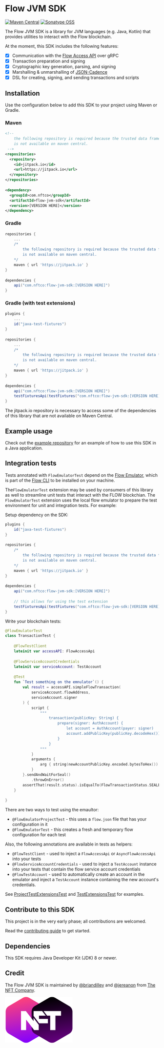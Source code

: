 # Flow JVM SDK

[![Maven Central](https://img.shields.io/maven-central/v/com.nftco/flow-jvm-sdk)](https://search.maven.org/search?q=g:com.nftco%20AND%20a:flow-jvm-sdk) 
[![Sonatype OSS](https://img.shields.io/nexus/s/com.nftco/flow-jvm-sdk?label=snapshot&server=https%3A%2F%2Fs01.oss.sonatype.org%2F)](https://s01.oss.sonatype.org/content/repositories/snapshots/com/nftco/flow-jvm-sdk/)

The Flow JVM SDK is a library for JVM languages (e.g. Java, Kotlin) that provides
utilities to interact with the Flow blockchain.

At the moment, this SDK includes the following features:
- [x] Communication with the [Flow Access API](https://docs.onflow.org/access-api) over gRPC 
- [x] Transaction preparation and signing
- [x] Cryptographic key generation, parsing, and signing
- [x] Marshalling & unmarshalling of [JSON-Cadence](https://docs.onflow.org/cadence/json-cadence-spec/)
- [x] DSL for creating, signing, and sending transactions and scripts

## Installation

Use the configuration below to add this 
SDK to your project using Maven or Gradle.

### Maven

```xml
<!--
    the following repository is required because the trusted data framework
    is not available on maven central.
 -->
<repositories>
  <repository>
    <id>jitpack.io</id>
    <url>https://jitpack.io</url>
  </repository>
</repositories>

<dependency>
  <groupId>com.nftco</groupId>
  <artifactId>flow-jvm-sdk</artifactId>
  <version>[VERSION HERE]</version>
</dependency>
```

### Gradle

```groovy
repositories {
    ...
    /*
        the following repository is required because the trusted data framework
        is not available on maven central.
    */
    maven { url 'https://jitpack.io' }
}

dependencies {
    api("com.nftco:flow-jvm-sdk:[VERSION HERE]")
}
```

### Gradle (with test extensions)

```groovy
plugins {
    ...
    id("java-test-fixtures")
}

repositories {
    ...
    /*
        the following repository is required because the trusted data framework
        is not available on maven central.
    */
    maven { url 'https://jitpack.io' }
}

dependencies {
    api("com.nftco:flow-jvm-sdk:[VERSION HERE]")
    testFixturesApi(testFixtures("com.nftco:flow-jvm-sdk:[VERSION HERE]"))
}
```

The jitpack.io repository is necessary to access some of the dependencies of this library that are not available on Maven Central.

## Example usage

Check out the [example repository](https://github.com/onflow/flow-java-client-example) for an example
of how to use this SDK in a Java application.

## Integration tests

Tests annotated with `FlowEmulatorTest` depend on the [Flow Emulator](https://github.com/onflow/flow-emulator), which is part of the [Flow CLI](https://github.com/onflow/flow-cli) to be installed on your machine.

The`FlowEmulatorTest` extension may be used by consumers of this library as well to streamline unit tests that interact
with the FLOW blockchian. The `FlowEmulatorTest` extension uses the local flow emulator to prepare the test environment
for unit and integration tests. For example:

Setup dependency on the SDK:
```gradle
plugins {
    id("java-test-fixtures")
}

repositories {
    /*
        the following repository is required because the trusted data framework
        is not available on maven central.
    */
    maven { url 'https://jitpack.io' }
}

dependencies {
    api("com.nftco:flow-jvm-sdk:[VERSION HERE]")
    
    // this allows for using the test extension
    testFixturesApi(testFixtures("com.nftco:flow-jvm-sdk:[VERSION HERE]"))
}
```

Write your blockchain tests:
```kotlin
@FlowEmulatorTest
class TransactionTest {

    @FlowTestClient
    lateinit var accessAPI: FlowAccessApi

    @FlowServiceAccountCredentials
    lateinit var serviceAccount: TestAccount

    @Test
    fun `Test something on the emnulator`() {
        val result = accessAPI.simpleFlowTransaction(
            serviceAccount.flowAddress,
            serviceAccount.signer
        ) {
            script {
                """
                    transaction(publicKey: String) {
                        prepare(signer: AuthAccount) {
                            let account = AuthAccount(payer: signer)
                            account.addPublicKey(publicKey.decodeHex())
                        }
                    }
                """
            }
            arguments {
                arg { string(newAccountPublicKey.encoded.bytesToHex()) }
            }
        }.sendAndWaitForSeal()
            .throwOnError()
        assertThat(result.status).isEqualTo(FlowTransactionStatus.SEALED)
    }
    
}
```

There are two ways to test using the emaultor:

- `@FlowEmulatorProjectTest` - this uses a `flow.json` file that has your configuration in it
- `@FlowEmulatorTest` - this creates a fresh and temporary flow configuration for each test

Also, the following annotations are available in tests as helpers:

- `@FlowTestClient` - used to inject a `FlowAccessApi` or `AsyncFlowAccessApi` into your tests
- `@FlowServiceAccountCredentials` - used to inject a `TestAccount` instance into your tests that contain
  the flow service account credentials
- `@FlowTestAccount` - used to automatically create an account in the emulator and inject a `TestAccount` instance
  containing the new account's credentials.

See [ProjectTestExtensionsTest](src/test/kotlin/com/nftco/flow/sdk/ProjectTestExtensionsTest.kt) and
[TestExtensionsTest](src/test/kotlin/com/nftco/flow/sdk/TestExtensionsTest.kt) for examples.

## Contribute to this SDK

This project is in the very early phase; all contributions are welcomed.

Read the [contributing guide](https://github.com/the-nft-company/flow-jvm-sdk/blob/main/CONTRIBUTING.md) to get started.

## Dependencies

This SDK requires Java Developer Kit (JDK) 8 or newer.

## Credit

The Flow JVM SDK is maintained by 
[@briandilley](https://github.com/briandilley) and 
[@jereanon](https://github.com/jereanon) from
[The NFT Company](https://nftco.com/).

[![NFTco](nftco.svg)](https://nftco.com/)
